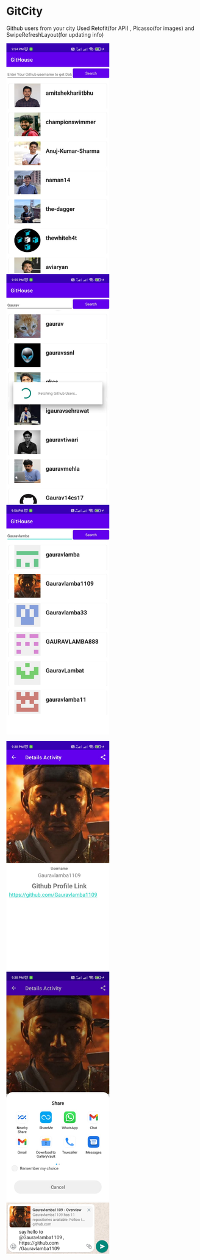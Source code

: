# GitCity
Github users from your city
Used Retofit(for API) , Picasso(for images)  and SwipeRefreshLayout(for updating info)
<p float="left">
  <img src="https://github.com/Gauravlamba1109/GitCity/blob/master/ss/gc1.jpeg" width="270" />
  <img src="https://github.com/Gauravlamba1109/GitCity/blob/master/ss/gc2.jpeg" width="270" /> 
  <img src="https://github.com/Gauravlamba1109/GitCity/blob/master/ss/gc3.jpeg" width="270" />
</p>

<p float="left">
  <img src="https://github.com/Gauravlamba1109/GitCity/blob/master/ss/gc4.jpeg" width="270" />
  <img src="https://github.com/Gauravlamba1109/GitCity/blob/master/ss/gc5.jpeg" width="270" />
  <img src="https://github.com/Gauravlamba1109/GitCity/blob/master/ss/gc6.jpeg" width="270" /> 
</p>
